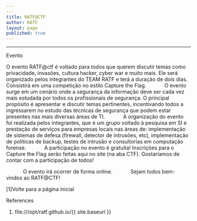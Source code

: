 ```yaml
--- 
---
title: RATF@CTF
author: RATF
layout: page
published: true
---
```

---
<div class="page">

Evento

O evento RATF@ctf é voltado para todos que querem discutir temas como privacidade, invasões, 
cultura hacker, cyber war e muito mais. Ele será organizado pelos integrantes do TEAM RATF e terá a duração de dois dias.
Consistirá em uma competição no estilo Capture the Flag.
    O evento surge em um cenário onde a segurança da informação deve ser cada vez mais estudada por 
todos os profissionais de segurança. O principal propósito é apresentar e discutir temas pertinentes, 
incentivando todos a ingressarem no estudo das técnicas de segurança que podem estar presentes 
nas mais diversas áreas de TI.
    A organização do evento foi realizada pelos integrantes, que é um grupo voltado à pesquisa em SI e prestação de serviços 
 para empresas locais nas áreas de: implementação de sistemas de defesa (firewall, 
detector de intrusões, etc), implementação de políticas de backup, testes de intrusão e consultorias em computação forense.
    A participação no evento é gratuita! Inscrições para o Capture the Flag serão feitas aqui no site 
(na aba CTF). Gostaríamos de contar com a participação de todos!

    O evento irá ocorrer de forma online.
    Sejam todos bem-vindos ao RATF@CTF!
    
   [1]Volte para a página ínicial

References

   1. file:///opt/ratf.github.io/{{ site.baseurl }}
  
</div>
